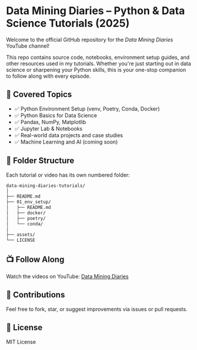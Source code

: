 # Data Mining Diaries – Python & Data Science Tutorials (2025)

Welcome to the official GitHub repository for the *Data Mining Diaries* YouTube channel!

This repo contains source code, notebooks, environment setup guides, and other resources used in my tutorials. Whether you're just starting out in data science or sharpening your Python skills, this is your one-stop companion to follow along with every episode.

## 🔧 Covered Topics

- ✅ Python Environment Setup (venv, Poetry, Conda, Docker)
- ✅ Python Basics for Data Science
- ✅ Pandas, NumPy, Matplotlib
- ✅ Jupyter Lab & Notebooks
- ✅ Real-world data projects and case studies
- ✅ Machine Learning and AI (coming soon)

## 📁 Folder Structure

Each tutorial or video has its own numbered folder:
```bash
data-mining-diaries-tutorials/
│
├── README.md
├── 01_env_setup/
│   ├── README.md
│   ├── docker/
│   ├── poetry/
│   └── conda/
│
├── assets/
└── LICENSE


```
## 📺 Follow Along

Watch the videos on YouTube: [Data Mining Diaries](https://www.youtube.com/@DataMiningDiaries)

## 🤝 Contributions

Feel free to fork, star, or suggest improvements via issues or pull requests.

## 📜 License

MIT License
